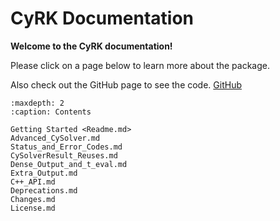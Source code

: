 # CyRK Documentation

**Welcome to the CyRK documentation!**

Please click on a page below to learn more about the package. 

Also check out the GitHub page to see the code.
[GitHub](https://github.com/jrenaud90/CyRK)

```{toctree}
:maxdepth: 2
:caption: Contents

Getting Started <Readme.md>
Advanced_CySolver.md
Status_and_Error_Codes.md
CySolverResult_Reuses.md
Dense_Output_and_t_eval.md
Extra_Output.md
C++_API.md
Deprecations.md
Changes.md
License.md
```